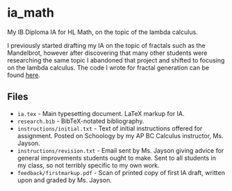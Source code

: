 # ia_math
My IB Diploma IA for HL Math, on the topic of the lambda calculus.

I previously started drafting my IA on the topic of fractals such as the Mandelbrot, however after discovering that many other students were researching the same topic I abandoned that project and shifted to focusing on the lambda calculus. The code I wrote for fractal generation can be found [here](https://github.com/ErikBoesen/fractals).

## Files
* `ia.tex` - Main typesetting document. LaTeX markup for IA.
* `research.bib` - BibTeX-notated bibliography.
* `instructions/initial.txt` - Text of initial instructions offered for assignment. Posted on Schoology by my AP BC Calculus instructor, Ms. Jayson.
* `instructions/revision.txt` - Email sent by Ms. Jayson giving advice for general improvements students ought to make. Sent to all students in my class, so not terribly specific to my own work.
* `feedback/firstmarkup.pdf` - Scan of printed copy of first IA draft, written upon and graded by Ms. Jayson.
